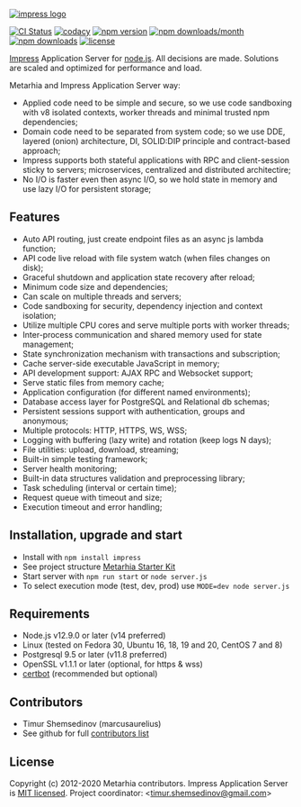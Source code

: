[![impress logo](http://habrastorage.org/files/d67/1b3/be5/d671b3be591d47a9bd10fe857e9d5319.png)](https://github.com/metarhia/impress)

[![CI Status](https://github.com/metarhia/impress/workflows/Testing%20CI/badge.svg)](https://github.com/metarhia/impress/actions?query=workflow%3A%22Testing+CI%22+branch%3Amaster)
[![codacy](https://api.codacy.com/project/badge/Grade/6fb7b607a9cb445984aebbc08fdeb13c)](https://www.codacy.com/app/metarhia/impress)
[![npm version](https://img.shields.io/npm/v/impress.svg?style=flat)](https://www.npmjs.com/package/impress)
[![npm downloads/month](https://img.shields.io/npm/dm/impress.svg)](https://www.npmjs.com/package/impress)
[![npm downloads](https://img.shields.io/npm/dt/impress.svg)](https://www.npmjs.com/package/impress)
[![license](https://img.shields.io/badge/license-MIT-blue.svg)](https://github.com/metarhia/impress/blob/master/LICENSE)

[Impress](https://github.com/metarhia/impress) Application Server for
[node.js](http://nodejs.org). All decisions are made. Solutions are scaled and
optimized for performance and load.

Metarhia and Impress Application Server way:

- Applied code need to be simple and secure, so we use code sandboxing with v8
  isolated contexts, worker threads and minimal trusted npm dependencies;
- Domain code need to be separated from system code; so we use DDE, layered
  (onion) architecture, DI, SOLID:DIP principle and contract-based approach;
- Impress supports both stateful applications with RPC and client-session
  sticky to servers; microservices, centralized and distributed architectire;
- No I/O is faster even then async I/O, so we hold state in memory and use
  lazy I/O for persistent storage;

## Features

- Auto API routing, just create endpoint files as an async js lambda function;
- API code live reload with file system watch (when files changes on disk);
- Graceful shutdown and application state recovery after reload;
- Minimum code size and dependencies;
- Can scale on multiple threads and servers;
- Code sandboxing for security, dependency injection and context isolation;
- Utilize multiple CPU cores and serve multiple ports with worker threads;
- Inter-process communication and shared memory used for state management;
- State synchronization mechanism with transactions and subscription;
- Cache server-side executable JavaScript in memory;
- API development support: AJAX RPC and Websocket support;
- Serve static files from memory cache;
- Application configuration (for different named environments);
- Database access layer for PostgreSQL and Relational db schemas;
- Persistent sessions support with authentication, groups and anonymous;
- Multiple protocols: HTTP, HTTPS, WS, WSS;
- Logging with buffering (lazy write) and rotation (keep logs N days);
- File utilities: upload, download, streaming;
- Built-in simple testing framework;
- Server health monitoring;
- Built-in data structures validation and preprocessing library;
- Task scheduling (interval or certain time);
- Request queue with timeout and size;
- Execution timeout and error handling;

## Installation, upgrade and start

- Install with `npm install impress`
- See project structure [Metarhia Starter Kit](https://github.com/metarhia/Example)
- Start server with `npm run start` or `node server.js`
- To select execution mode (test, dev, prod) use `MODE=dev node server.js`

## Requirements

- Node.js v12.9.0 or later (v14 preferred)
- Linux (tested on Fedora 30, Ubuntu 16, 18, 19 and 20, CentOS 7 and 8)
- Postgresql 9.5 or later (v11.8 preferred)
- OpenSSL v1.1.1 or later (optional, for https & wss)
- [certbot](https://github.com/certbot/certbot) (recommended but optional)

## Contributors

- Timur Shemsedinov (marcusaurelius)
- See github for full [contributors list](https://github.com/metarhia/impress/graphs/contributors)

## License

Copyright (c) 2012-2020 Metarhia contributors.
Impress Application Server is [MIT licensed](./LICENSE).
Project coordinator: &lt;timur.shemsedinov@gmail.com&gt;
